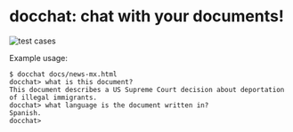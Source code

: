 # docchat: chat with your documents!

![test cases](https://github.com/mikeizbicki/docchat/workflows/tests/badge.svg)

Example usage:

```
$ docchat docs/news-mx.html
docchat> what is this document?
This document describes a US Supreme Court decision about deportation of illegal immigrants.
docchat> what language is the document written in?
Spanish.
docchat> 
```